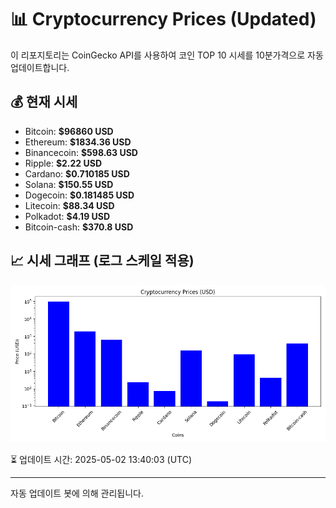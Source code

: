
# 📊 Cryptocurrency Prices (Updated)

이 리포지토리는 CoinGecko API를 사용하여 코인 TOP 10 시세를 10분가격으로 자동 업데이트합니다.

## 💰 현재 시세
- Bitcoin: **$96860 USD**
- Ethereum: **$1834.36 USD**
- Binancecoin: **$598.63 USD**
- Ripple: **$2.22 USD**
- Cardano: **$0.710185 USD**
- Solana: **$150.55 USD**
- Dogecoin: **$0.181485 USD**
- Litecoin: **$88.34 USD**
- Polkadot: **$4.19 USD**
- Bitcoin-cash: **$370.8 USD**

## 📈 시세 그래프 (로그 스케일 적용)
![Crypto Prices](crypto_prices.png)

⏳ 업데이트 시간: 2025-05-02 13:40:03 (UTC)

---
자동 업데이트 봇에 의해 관리됩니다.
